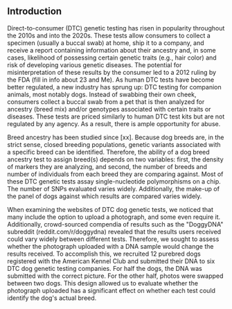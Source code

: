 ## Introduction

Direct-to-consumer (DTC) genetic testing has risen in popularity throughout the 2010s and into the 2020s.
These tests allow consumers to collect a specimen (usually a buccal swab) at home, ship it to a company, and receive a report containing information about their ancestry and, in some cases, likelihood of possessing certain genetic traits (e.g., hair color) and risk of developing various genetic diseases.
The potential for misinterpretation of these results by the consumer led to a 2012 ruling by the FDA (fill in info about 23 and Me).
As human DTC tests have become better regulated, a new industry has sprung up: DTC testing for companion animals, most notably dogs.
Instead of swabbing their own cheek, consumers collect a buccal swab from a pet that is then analyzed for ancestry (breed mix) and/or genotypes associated with certain traits or diseases.
These tests are priced similarly to human DTC test kits but are not regulated by any agency.
As a result, there is ample opportunity for abuse.

Breed ancestry has been studied since [xx].
Because dog breeds are, in the strict sense, closed breeding populations, genetic variants associated with a specific breed can be identified.
Therefore, the ability of a dog breed ancestry test to assign breed(s) depends on two variables: first, the density of markers they are analyzing, and second, the number of breeds and number of individuals from each breed they are comparing against.
Most of these DTC genetic tests assay single-nucleotide polymorphisms on a chip.
The number of SNPs evaluated varies widely.
Additionally, the make-up of the panel of dogs against which results are compared varies widely.

When examining the websites of DTC dog genetic tests, we noticed that many include the option to upload a photograph, and some even require it.
Additionally, crowd-sourced compendia of results such as the "DoggyDNA" subreddit (reddit.com/r/doggydna) revealed that the results users received could vary widely between different tests.
Therefore, we sought to assess whether the photograph uploaded with a DNA sample would change the results received.
To accomplish this, we recruited 12 purebred dogs registered with the American Kennel Club and submitted their DNA to six DTC dog genetic testing companies.
For half the dogs, the DNA was submitted with the correct picture.
For the other half, photos were swapped between two dogs.
This design allowed us to evaluate whether the photograph uploaded has a significant effect on whether each test could identify the dog's actual breed.
